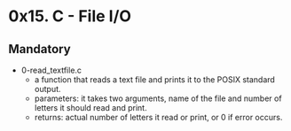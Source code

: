 # 0x15. C - File I/O

## Mandatory

- 0-read_textfile.c
  - a function that reads a text file and prints it to the POSIX standard output.
  - parameters: it takes two arguments, name of the file and number of letters it should read and print.
  - returns: actual number of letters it read or print, or 0 if error occurs.

